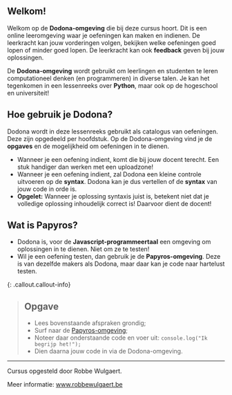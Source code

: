 ## Welkom! 

Welkom op de **Dodona-omgeving** die bij deze cursus hoort. Dit is een online leeromgeving waar je oefeningen kan maken en indienen. 
De leerkracht kan jouw vorderingen volgen, bekijken welke oefeningen goed lopen of minder goed lopen. De leerkracht kan ook **feedback** geven bij 
jouw oplossingen. 

De **Dodona-omgeving** wordt gebruikt om leerlingen en studenten te leren computationeel denken (en programmeren) in diverse talen. 
Je kan het tegenkomen in een lessenreeks over **Python**, maar ook op de hogeschool en universiteit!



## Hoe gebruik je Dodona?

Dodona wordt in deze lessenreeks gebruikt als catalogus van oefeningen. Deze zijn opgedeeld per hoofdstuk. 
Op de Dodona-omgeving vind je de **opgaves** en de mogelijkheid om oefeningen in te dienen. 

* Wanneer je een oefening indient, komt die bij jouw docent terecht. Een stuk handiger dan werken met een uploadzone! 
* Wanneer je een oefening indient, zal Dodona een kleine controle uitvoeren op de **syntax**. Dodona kan je dus vertellen of de **syntax** van 
jouw code in orde is. 
* **Opgelet:** Wanneer je oplossing syntaxis juist is, betekent niet dat je volledige oplossing inhoudelijk correct is! Daarvoor dient de docent! 


## Wat is Papyros?

* Dodona is, voor de **Javascript-programmeertaal** een omgeving om oplossingen in te dienen. Niet om ze te testen! 
* Wil je een oefening testen, dan gebruik je de **Papyros-omgeving**. Deze is van dezelfde makers als Dodona, maar daar kan je code naar hartelust testen. 

{: .callout.callout-info}
>## Opgave
>* Lees bovenstaande afspraken grondig; 
>* Surf naar de [Papyros-omgeving](https://papyros.dodona.be/?locale=nl&language=JavaScript); 
>* Noteer daar onderstaande code en voer uit: 
>```console.log("Ik begrijp het!");```
>* Dien daarna jouw code in via de Dodona-omgeving. 


---
Cursus opgesteld door Robbe Wulgaert. 

Meer informatie: www.robbewulgaert.be
